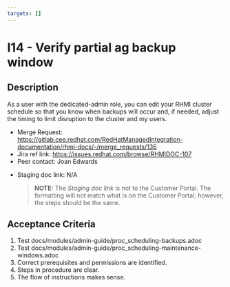 ```yaml
---
targets: []
---
```


# I14 - Verify partial ag backup window

## Description

As a user with the dedicated-admin role, you can edit your RHMI cluster schedule so that you know when backups will occur and, if needed, adjust the timing to limit disruption to the cluster and my users.

- Merge Request: https://gitlab.cee.redhat.com/RedHatManagedIntegration-documentation/rhmi-docs/-/merge_requests/136
- Jira ref link: https://issues.redhat.com/browse/RHMIDOC-107
- Peer contact: Joan Edwards

* Staging doc link: N/A
  > **NOTE:** The _Staging doc link_ is not to the Customer Portal. The formatting will not match what is on the Customer Portal; however, the steps should be the same.

## Acceptance Criteria

1. Test docs/modules/admin-guide/proc_scheduling-backups.adoc
2. Test docs/modules/admin-guide/proc_scheduling-maintenance-windows.adoc
3. Correct prerequisites and permissions are identified.
4. Steps in procedure are clear.
5. The flow of instructions makes sense.
